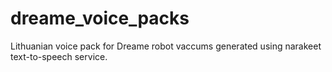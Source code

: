 # dreame_voice_packs

Lithuanian voice pack for Dreame robot vaccums generated using narakeet text-to-speech service.
